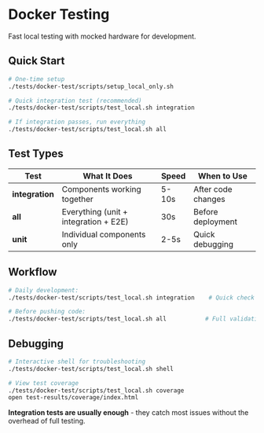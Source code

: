 # Docker Testing

Fast local testing with mocked hardware for development.

## Quick Start

```bash
# One-time setup
./tests/docker-test/scripts/setup_local_only.sh

# Quick integration test (recommended)
./tests/docker-test/scripts/test_local.sh integration

# If integration passes, run everything
./tests/docker-test/scripts/test_local.sh all
```

## Test Types

| Test | What It Does | Speed | When to Use |
|------|--------------|-------|-------------|
| **integration** | Components working together | 5-10s | After code changes |
| **all** | Everything (unit + integration + E2E) | 30s | Before deployment |
| **unit** | Individual components only | 2-5s | Quick debugging |

## Workflow

```bash
# Daily development:
./tests/docker-test/scripts/test_local.sh integration    # Quick check

# Before pushing code:
./tests/docker-test/scripts/test_local.sh all           # Full validation
```

## Debugging

```bash
# Interactive shell for troubleshooting
./tests/docker-test/scripts/test_local.sh shell

# View test coverage
./tests/docker-test/scripts/test_local.sh coverage
open test-results/coverage/index.html
```

**Integration tests are usually enough** - they catch most issues without the overhead of full testing.